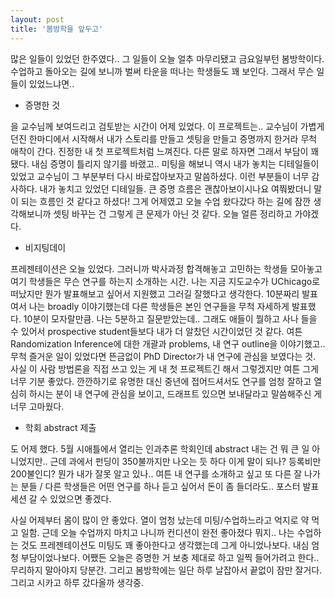 ```yaml
---
layout: post
title: '봄방학을 앞두고'
---
```


많은 일들이 있었던 한주였다.. 그 일들이 오늘 얼추 마무리됐고 금요일부턴 봄방학이다. 수업하고 돌아오는 길에 보니까 벌써 타운을 떠나는 학생들도 꽤 보인다. 그래서 무슨 일들이 있었느냐면..

- 증명한 것
  
을 교수님께 보여드리고 검토받는 시간이 어제 있었다. 이 프로젝트는.. 교수님이 가볍게 던진 한마디에서 시작해서 내가 스토리를 만들고 셋팅을 만들고 증명까지 한거라 무척 애착이 간다. 진정한 내 첫 프로젝트처럼 느껴진다. 다른 말로 하자면 그래서 부담이 꽤 됐다. 내심 증명이 틀리지 않기를 바랬고.. 미팅을 해보니 역시 내가 놓치는 디테일들이 있었고 교수님이 그 부분부터 다시 바로잡아보자고 말씀하셨다. 이런 부분들이 너무 감사하다. 내가 놓치고 있었던 디테일들. 큰 증명 흐름은 괜찮아보이시나요 여쭤봤더니 말이 되는 흐름인 것 같다고 하셨다! 그게 어제였고 오늘 수업 왔다갔다 하는 길에 잠깐 생각해보니까 셋팅 바꾸는 건 그렇게 큰 문제가 아닌 것 같다. 오늘 얼른 정리하고 가야겠다.

- 비지팅데이

프레젠테이션은 오늘 있었다. 그러니까 박사과정 합격해놓고 고민하는 학생들 모아놓고 여기 학생들은 무슨 연구를 하는지 소개하는 시간. 나는 지금 지도교수가 UChicago로 떠났지만 뭔가 발표해보고 싶어서 지원했고 그러길 잘했다고 생각한다. 10분짜리 발표여서 나는 broadly 이야기했는데 다른 학생들은 본인 연구들을 무척 자세하게 발표했다. 10분이 모자랄만큼. 나는 5분하고 질문받았는데.. 그래도 애들이 뭘하고 사나 들을 수 있어서 prospective student들보다 내가 더 알찼던 시간이었던 것 같다. 여튼 Randomization Inference에 대한 개괄과 problems, 내 연구 outline을 이야기했고.. 무척 즐거운 일이 있었다면 뜬금없이 PhD Director가 내 연구에 관심을 보였다는 것. 사실 이 사람 방법론을 직접 쓰고 있는 게 내 첫 프로젝트긴 해서 그렇겠지만 여튼 그게 너무 기분 좋았다. 깐깐하기로 유명한 대신 중년에 접어드셔서도 연구를 엄청 잘하고 열심히 하시는 분이 내 연구에 관심을 보이고, 드래프트 있으면 보내달라고 말씀해주신 게 너무 고마웠다.

- 학회 abstract 제출

도 어제 했다. 5월 시애틀에서 열리는 인과추론 학회인데 abstract 내는 건 뭐 큰 일 아니었지만.. 근데 과에서 펀딩이 350불까지만 나오는 듯 하다 이게 말이 되나? 등록비만 200불인디? 뭔가 내가 잘못 알고 있나.. 여튼 내 연구를 소개하고 싶고 또 다른 잘 나가는 분들 / 다른 학생들은 어떤 연구를 하나 듣고 싶어서 돈이 좀 들더라도.. 포스터 발표 세션 갈 수 있었으면 좋겠다.

사실 어제부터 몸이 많이 안 좋았다. 열이 엄청 났는데 미팅/수업하느라고 억지로 약 먹고 일함. 근데 오늘 수업까지 마치고 나니까 컨디션이 완전 좋아졌다 뭐지.. 나는 수업하는 것도 프레젠테이션도 미팅도 꽤 좋아한다고 생각했는데 그게 아니었나보다. 내심 엄청 부담이었나보다. 어쨌든 오늘은 증명한 거 보충 제대로 하고 일찍 들어가려고 한다.. 무리하지 말아야지 당분간. 그리고 봄방학에는 일단 하루 날잡아서 끝없이 잠만 잘거다. 그리고 시카고 하루 갔다올까 생각중. 
